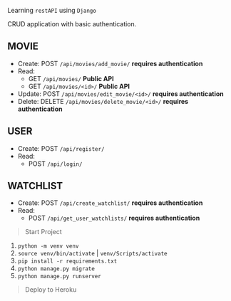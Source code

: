 Learning `restAPI` using `Django`

CRUD application with basic authentication.

## MOVIE

-   Create: POST `/api/movies/add_movie/` **requires authentication**
-   Read:
    -   GET `/api/movies/` **Public API**
    -   GET `/api/movies/<id>/` **Public API**
-   Update: POST `/api/movies/edit_movie/<id>/` **requires authentication**
-   Delete: DELETE `/api/movies/delete_movie/<id>/` **requires authentication**

## USER

-   Create: POST `/api/register/`
-   Read:
    -   POST `/api/login/`

## WATCHLIST

-   Create: POST `/api/create_watchlist/` **requires authentication**
-   Read:
    -   POST `/api/get_user_watchlists/` **requires authentication**


>Start Project
1. `python -m venv venv`
2. `source venv/bin/activate` | `venv/Scripts/activate`
3. `pip install -r requirements.txt`
4. `python manage.py migrate`
5. `python manage.py runserver`

> Deploy to Heroku
